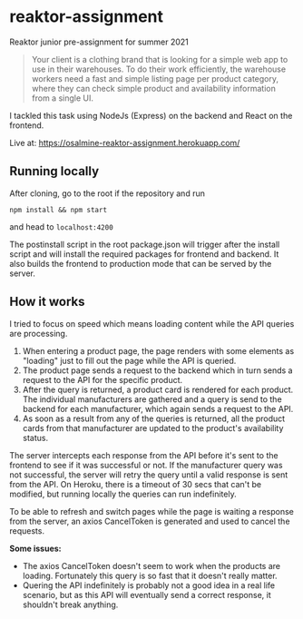 # reaktor-assignment
Reaktor junior pre-assignment for summer 2021
> Your client is a clothing brand that is looking for a simple web app to use in their warehouses. To do their work efficiently, the warehouse workers need a fast and simple listing page per product category, where they can check simple product and availability information from a single UI.

I tackled this task using NodeJs (Express) on the backend and React on the frontend.

Live at: https://osalmine-reaktor-assignment.herokuapp.com/

## Running locally
After cloning, go to the root if the repository and run
```
npm install && npm start
```
and head to `localhost:4200`

The postinstall script in the root package.json will trigger after the install script and will install the required packages for frontend and backend. It also builds the frontend to production mode that can be served by the server.

## How it works

I tried to focus on speed which means loading content while the API queries are processing.

1. When entering a product page, the page renders with some elements as "loading" just to fill out the page while the API is queried.
2. The product page sends a request to the backend which in turn sends a request to the API for the specific product.
3. After the query is returned, a product card is rendered for each product. The individual manufacturers are gathered and a query is send to the backend for each manufacturer, which again sends a request to the API.
4. As soon as a result from any of the queries is returned, all the product cards from that manufacturer are updated to the product's availability status.

The server intercepts each response from the API before it's sent to the frontend to see if it was successful or not. If the manufacturer query was not successful, the server will retry the query until a valid response is sent from the API. On Heroku, there is a timeout of 30 secs that can't be modified, but running locally the queries can run indefinitely.

To be able to refresh and switch pages while the page is waiting a response from the server, an axios CancelToken is generated and used to cancel the requests.

**Some issues:**
- The axios CancelToken doesn't seem to work when the products are loading. Fortunately this query is so fast that it doesn't really matter.
- Quering the API indefinitely is probably not a good idea in a real life scenario, but as this API will eventually send a correct response, it shouldn't break anything.
